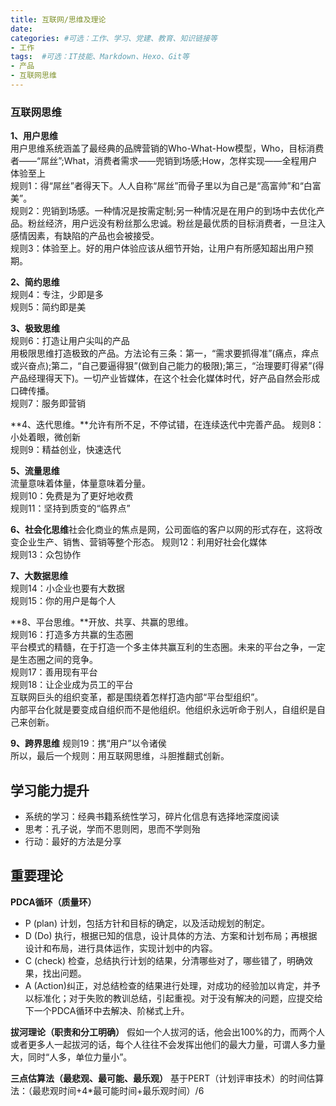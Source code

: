```yaml
---
title: 互联网/思维及理论
date: 
categories: #可选：工作、学习、党建、教育、知识链接等
- 工作
tags:  #可选：IT技能、Markdown、Hexo、Git等
- 产品
- 互联网思维
---
```


### 互联网思维

**1、用户思维**  
用户思维系统涵盖了最经典的品牌营销的Who-What-How模型，Who，目标消费者——“屌丝”;What，消费者需求——兜销到场感;How，怎样实现——全程用户体验至上  
规则1：得“屌丝”者得天下。人人自称“屌丝”而骨子里以为自己是“高富帅”和“白富美”。  
规则2：兜销到场感。一种情况是按需定制;另一种情况是在用户的到场中去优化产品。粉丝经济，用户远没有粉丝那么忠诚。粉丝是最优质的目标消费者，一旦注入感情因素，有缺陷的产品也会被接受。  
规则3：体验至上。好的用户体验应该从细节开始，让用户有所感知超出用户预期。

**2、简约思维**  
规则4：专注，少即是多  
规则5：简约即是美  

**3、极致思维**  
规则6：打造让用户尖叫的产品  
用极限思维打造极致的产品。方法论有三条：第一，“需求要抓得准”(痛点，痒点或兴奋点);第二，“自己要逼得狠”(做到自己能力的极限);第三，“治理要盯得紧”(得产品经理得天下)。一切产业皆媒体，在这个社会化媒体时代，好产品自然会形成口碑传播。  
规则7：服务即营销  

**4、迭代思维。**允许有所不足，不停试错，在连续迭代中完善产品。
规则8：小处着眼，微创新  
规则9：精益创业，快速迭代  

**5、流量思维**  
流量意味着体量，体量意味着分量。  
规则10：免费是为了更好地收费  
规则11：坚持到质变的“临界点”  

**6、社会化思维**社会化商业的焦点是网，公司面临的客户以网的形式存在，这将改变企业生产、销售、营销等整个形态。
规则12：利用好社会化媒体  
规则13：众包协作  

**7、大数据思维**  
规则14：小企业也要有大数据  
规则15：你的用户是每个人  

**8、平台思维。**开放、共享、共赢的思维。  
规则16：打造多方共赢的生态圈  
平台模式的精髓，在于打造一个多主体共赢互利的生态圈。未来的平台之争，一定是生态圈之间的竞争。  
规则17：善用现有平台  
规则18：让企业成为员工的平台  
互联网巨头的组织变革，都是围绕着怎样打造内部“平台型组织”。  
内部平台化就是要变成自组织而不是他组织。他组织永远听命于别人，自组织是自己来创新。  

**9、跨界思维**
规则19：携“用户”以令诸侯  
所以，最后一个规则：用互联网思维，斗胆推翻式创新。  

## 学习能力提升

* 系统的学习：经典书籍系统性学习，碎片化信息有选择地深度阅读
* 思考：孔子说，学而不思则罔，思而不学则殆
* 行动：最好的方法是分享

## 重要理论

**PDCA循环（质量环）**
* P (plan) 计划，包括方针和目标的确定，以及活动规划的制定。
* D (Do) 执行，根据已知的信息，设计具体的方法、方案和计划布局；再根据设计和布局，进行具体运作，实现计划中的内容。
* C (check) 检查，总结执行计划的结果，分清哪些对了，哪些错了，明确效果，找出问题。
* A (Action)纠正，对总结检查的结果进行处理，对成功的经验加以肯定，并予以标准化；对于失败的教训总结，引起重视。对于没有解决的问题，应提交给下一个PDCA循环中去解决、阶梯式上升。

**拔河理论（职责和分工明确）** 假如一个人拔河的话，他会出100%的力，而两个人或者更多人一起拔河的话，每个人往往不会发挥出他们的最大力量，可谓人多力量大，同时“人多，单位力量小”。

**三点估算法（最悲观、最可能、最乐观）** 基于PERT（计划评审技术）的时间估算法：（最悲观时间+4*最可能时间+最乐观时间）/6
 
